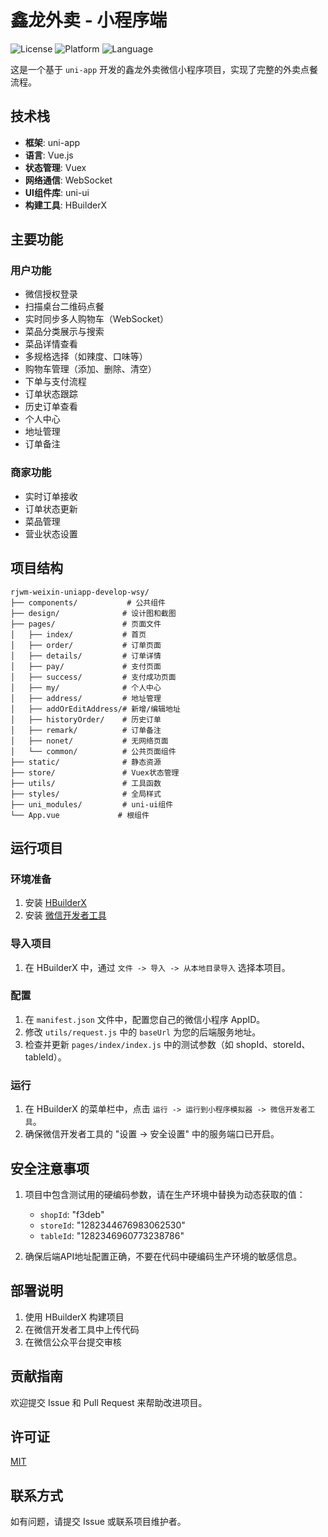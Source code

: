 # 鑫龙外卖 - 小程序端

![License](https://img.shields.io/badge/license-MIT-blue.svg)
![Platform](https://img.shields.io/badge/platform-uni%E2%80%93app-green.svg)
![Language](https://img.shields.io/badge/language-Vue.js-brightgreen.svg)

这是一个基于 `uni-app` 开发的鑫龙外卖微信小程序项目，实现了完整的外卖点餐流程。

## 技术栈

- **框架**: uni-app
- **语言**: Vue.js
- **状态管理**: Vuex
- **网络通信**: WebSocket
- **UI组件库**: uni-ui
- **构建工具**: HBuilderX

## 主要功能

### 用户功能

- 微信授权登录
- 扫描桌台二维码点餐
- 实时同步多人购物车（WebSocket）
- 菜品分类展示与搜索
- 菜品详情查看
- 多规格选择（如辣度、口味等）
- 购物车管理（添加、删除、清空）
- 下单与支付流程
- 订单状态跟踪
- 历史订单查看
- 个人中心
- 地址管理
- 订单备注

### 商家功能

- 实时订单接收
- 订单状态更新
- 菜品管理
- 营业状态设置

## 项目结构

```
rjwm-weixin-uniapp-develop-wsy/
├── components/           # 公共组件
├── design/              # 设计图和截图
├── pages/               # 页面文件
│   ├── index/           # 首页
│   ├── order/           # 订单页面
│   ├── details/         # 订单详情
│   ├── pay/             # 支付页面
│   ├── success/         # 支付成功页面
│   ├── my/              # 个人中心
│   ├── address/         # 地址管理
│   ├── addOrEditAddress/# 新增/编辑地址
│   ├── historyOrder/    # 历史订单
│   ├── remark/          # 订单备注
│   ├── nonet/           # 无网络页面
│   └── common/          # 公共页面组件
├── static/              # 静态资源
├── store/               # Vuex状态管理
├── utils/               # 工具函数
├── styles/              # 全局样式
├── uni_modules/         # uni-ui组件
└── App.vue             # 根组件
```

## 运行项目

### 环境准备

1. 安装 [HBuilderX](https://www.dcloud.io/hbuilderx.html)
2. 安装 [微信开发者工具](https://developers.weixin.qq.com/miniprogram/dev/devtools/download.html)

### 导入项目

1. 在 HBuilderX 中，通过 `文件 -> 导入 -> 从本地目录导入` 选择本项目。

### 配置

1. 在 `manifest.json` 文件中，配置您自己的微信小程序 AppID。
2. 修改 `utils/request.js` 中的 `baseUrl` 为您的后端服务地址。
3. 检查并更新 `pages/index/index.js` 中的测试参数（如 shopId、storeId、tableId）。

### 运行

1. 在 HBuilderX 的菜单栏中，点击 `运行 -> 运行到小程序模拟器 -> 微信开发者工具`。
2. 确保微信开发者工具的 "设置 -> 安全设置" 中的服务端口已开启。

## 安全注意事项

1. 项目中包含测试用的硬编码参数，请在生产环境中替换为动态获取的值：

   - `shopId`: "f3deb"
   - `storeId`: "1282344676983062530"
   - `tableId`: "1282346960773238786"
2. 确保后端API地址配置正确，不要在代码中硬编码生产环境的敏感信息。

## 部署说明

1. 使用 HBuilderX 构建项目
2. 在微信开发者工具中上传代码
3. 在微信公众平台提交审核

## 贡献指南

欢迎提交 Issue 和 Pull Request 来帮助改进项目。

## 许可证

[MIT](LICENSE)

## 联系方式

如有问题，请提交 Issue 或联系项目维护者。
